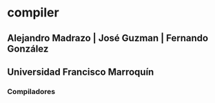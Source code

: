 # compiler
## Alejandro Madrazo | José Guzman | Fernando González
## Universidad Francisco Marroquín
### Compiladores


